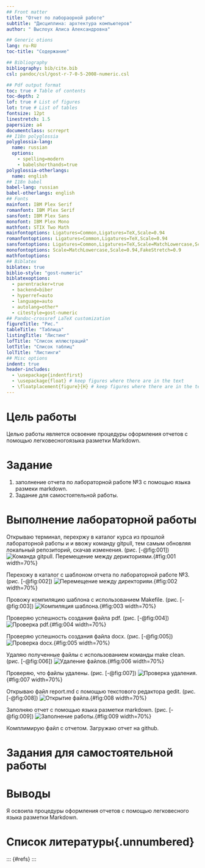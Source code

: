 ```yaml
---
## Front matter
title: "Отчет по лабораорной работе"
subtitle: "Дисциплина: архтектура компьютеров"
author: " Выслоух Алиса Александровна"

## Generic otions
lang: ru-RU
toc-title: "Содержание"

## Bibliography
bibliography: bib/cite.bib
csl: pandoc/csl/gost-r-7-0-5-2008-numeric.csl

## Pdf output format
toc: true # Table of contents
toc-depth: 2
lof: true # List of figures
lot: true # List of tables
fontsize: 12pt
linestretch: 1.5
papersize: a4
documentclass: scrreprt
## I18n polyglossia
polyglossia-lang:
  name: russian
  options:
	- spelling=modern
	- babelshorthands=true
polyglossia-otherlangs:
  name: english
## I18n babel
babel-lang: russian
babel-otherlangs: english
## Fonts
mainfont: IBM Plex Serif
romanfont: IBM Plex Serif
sansfont: IBM Plex Sans
monofont: IBM Plex Mono
mathfont: STIX Two Math
mainfontoptions: Ligatures=Common,Ligatures=TeX,Scale=0.94
romanfontoptions: Ligatures=Common,Ligatures=TeX,Scale=0.94
sansfontoptions: Ligatures=Common,Ligatures=TeX,Scale=MatchLowercase,Scale=0.94
monofontoptions: Scale=MatchLowercase,Scale=0.94,FakeStretch=0.9
mathfontoptions:
## Biblatex
biblatex: true
biblio-style: "gost-numeric"
biblatexoptions:
  - parentracker=true
  - backend=biber
  - hyperref=auto
  - language=auto
  - autolang=other*
  - citestyle=gost-numeric
## Pandoc-crossref LaTeX customization
figureTitle: "Рис."
tableTitle: "Таблица"
listingTitle: "Листинг"
lofTitle: "Список иллюстраций"
lotTitle: "Список таблиц"
lolTitle: "Листинги"
## Misc options
indent: true
header-includes:
  - \usepackage{indentfirst}
  - \usepackage{float} # keep figures where there are in the text
  - \floatplacement{figure}{H} # keep figures where there are in the text
---
```


# Цель работы

Целью работы является освоение процедуры оформления отчетов с помощью легковесногоязыка разметки Markdown.

# Задание
 1.  заполнение отчета по лабораторной работе №3 с помощью языка размеки markdown.
 2. Задание для самостоятельной работы.
 

# Выполнение лабораторной работы

Открываю терминал, перехржу в каталог курса из прошлой лабораторной работы и и ввожу команду gitpull, тем самым обновляя локальный репозиторий, скачав изменения. (рис. [-@fig:001])
![Команда gitpull. Перемещение между дерикториями. ](image/pic1.png){#fig:001 width=70%}

Перехожу в каталог с шаблоном отчета по лабораторной работе №3.(рис. [-@fig:002])
![Перемещение между директорияи.](image/pic2.png){#fig:002 width=70%}

Провожу компиляцию шаблона с использованием Makefile. (рис. [-@fig:003])
![Компиляция шаблона.](image/pic3.png){#fig:003 width=70%}

Проверяю успешность создания файла pdf. (рис. [-@fig:004])
![Проверка pdf.](image/pic5.png){#fig:004 width=70%}

Проверяю успешность создания файла docx. (рис. [-@fig:005])
![Проверка docx.](image/pic.png){#fig:005 width=70%}

Удаляю  полученные файлы с использованием команды make clean. (рис. [-@fig:006])
![Удаление файлов.](image/pic4.png){#fig:006 width=70%}

Проверяю, что файлы удалены. (рис. [-@fig:007])
![Проверка удаления.](image/зз.png){#fig:007 width=70%}

Открываю файл report.md с помощью текстового редактора gedit. (рис. [-@fig:008])
![Открытие файла.](image/pic7.png){#fig:008 width=70%}

Заполняю отчет с помощью языка разметки markdown. (рис. [-@fig:009])
![Заполнение работы.](image/pic8.png){#fig:009 width=70%}

 Комплимирую файл с отчетом. Загружаю отчет на github. 

# Задания для самостоятельной работы



# Выводы

Я освоила процедуры оформления отчетов с помощью легковесного языка разметки Markdown.

# Список литературы{.unnumbered}

::: {#refs}
:::
